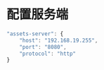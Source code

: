 # 配置服务端

```js
"assets-server": {
    "host": "192.168.19.255",
    "port": "8080",
    "protocol": "http"
}
```
